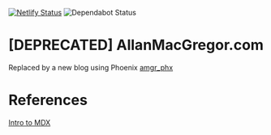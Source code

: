 [![Netlify Status](https://api.netlify.com/api/v1/badges/e527d1b1-443e-4343-bd72-175d3f40dce0/deploy-status)](https://app.netlify.com/sites/allanmacgregor/deploys)
![Dependabot Status](https://badgen.net/dependabot/amacgregor/allanmacgregor/?icon=dependabot)
# [DEPRECATED] AllanMacGregor.com

Replaced by a new blog using Phoenix [amgr_phx](https://github.com/amacgregor/amgr_phx)

# References

[Intro to MDX](https://alligator.io/gatsbyjs/mdx-in-gatsby/)